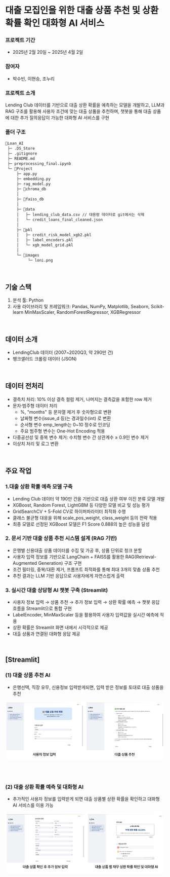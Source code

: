 # 대출 모집인을 위한 대출 상품 추천 및 상환 확률 확인 대화형 AI 서비스

### 프로젝트 기간
- 2025년 2월 20일 ~ 2025년 4월 2일
### 참여자
- 박수빈, 이현승, 조누리

### 프로젝트 소개
Lending Club 데이터를 기반으로 대출 상환 확률을 예측하는 모델을 개발하고, LLM과 RAG 구조를 활용해 
사용자 조건에 맞는 대출 상품을 추천하며, 챗봇을 통해 대출 상품에 대한 추가 질의응답이 가능한 대화형 AI 서비스를 구현

### 폴더 구조
```
📁Loan_AI
 ├─ .DS_Store
 ├─ .gitignore
 ├─ README.md
 ├─ preprocessing_final.ipynb
 └─ 📁Project
     ├─ app.py
     ├─ embedding.py
     ├─ rag_model.py
     ├─ 📁chroma_db
     │
     ├─ 📁faiss_db
     │
     ├─ 📁data
     │   ├─ lending_club_data.csv // 대용량 데이터로 git에서는 삭제
     │   └─ credit_loans_final_cleaned.json
     │     
     ├─ 📁pkl
     │   ├─ credit_risk_model_xgb2.pkl
     │   ├─ label_encoders.pkl
     │   └─ xgb_model_grid.pkl
     │
     └─ 📁images
          └─ loni.png

```

<br>

## 기술 스택
1. 분석 툴: Python
2. 사용 라이브러리 및 프레임워크: Pandas, NumPy, Matplotlib, Seaborn, Scikit-learn
MinMaxScaler, RandomForestRegressor, XGBRegressor

<br>

## 데이터 소개
- LendingClub 데이터 (2007~2020Q3, 약 290만 건)
- 뱅크샐러드 크롤링 데이터 (JSON)

<br>

## 데이터 전처리
- 결측치 처리: 10% 이상 결측 컬럼 제거, 나머지는 결측값을 포함한 row 제거
- 문자·범주형 데이터 처리
    - %, "months" 등 문자열 제거 후 숫자형으로 변환
    - 날짜형 변수(issue_d 등)는 경과일수(int) 로 변환
    - 순서형 변수 emp_length는 0~10 정수로 인코딩 
    - 주요 범주형 변수는 One-Hot Encoding 적용
- 다중공선성 및 중복 변수 제거: 수치형 변수 간 상관계수 ≥ 0.9인 변수 제거
- 이상치 처리 및 로그 변환

<br>

## 주요 작업

### 1.대출 상환 확률 예측 모델 구축
- Lending Club 데이터 약 190만 건을 기반으로 대출 상환 여부 이진 분류 모델 개발
- XGBoost, Random Forest, LightGBM 등 다양한 모델 비교 및 성능 평가
- GridSearchCV + 5-Fold CV로 하이퍼파라미터 최적화 수행
- 클래스 불균형 대응을 위해 scale_pos_weight, class_weight 등의 전략 적용
- 최종 모델로 선정된 XGBoost 모델은 F1 Score 0.888의 높은 성능을 달성

### 2. 문서 기반 대출 상품 추천 시스템 설계 (RAG 기반)
- 은행별 신용대출 상품 데이터를 수집 및 가공 후, 상품 단위로 청크 분할
- 사용자 입력 정보를 기반으로 LangChain + FAISS를 활용한 RAG(Retrieval-Augmented Generation) 구조 구현
- 조건 필터링, 중복/대환 제거, 프롬프트 최적화를 통해 최대 3개의 맞춤 상품 추천
- 추천 결과는 LLM 기반 응답으로 사용자에게 자연스럽게 출력

### 3. 실시간 대출 상담형 AI 챗봇 구축 (Streamlit)
- 사용자 정보 입력 → 상품 추천 → 추가 정보 입력 → 상환 확률 예측 → 챗봇 응답 흐름을 Streamlit으로 통합 구현
- LabelEncoder, MinMaxScaler 등을 활용하여 사용자 입력값을 실시간 예측에 적용
- 상환 확률은 Streamlit 화면 내에서 시각적으로 제공
- 대출 상품과 연결된 대화형 응답 제공

<br>

## [Streamlit]

### (1) 대출 상품 추천 AI
- 은행선택, 직장 유무, 신용정보 입력받게되면, 입력 받은 정보를 토대로 대출 상품을 추천

![대출 상품 추천 AI](Project/images/streamlit_view1.png)

<br>
<br>

  
### (2) 대출 상환 확률 예측 및 대화형 AI
- 추가적인 사용자 정보를 입력받게 되면 대출 상품별 상환 확률을 확인하고 대화형 AI 서비스를 이용 가능

![대출 상품 추천 AI](Project/images/streamlit_view2.png)

<br>
